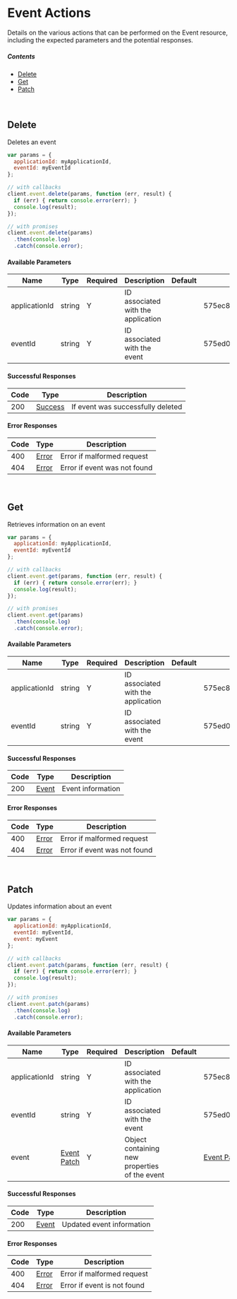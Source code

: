 # Event Actions

Details on the various actions that can be performed on the
Event resource, including the expected
parameters and the potential responses.

##### Contents

*   [Delete](#delete)
*   [Get](#get)
*   [Patch](#patch)

<br/>

## Delete

Deletes an event

```javascript
var params = {
  applicationId: myApplicationId,
  eventId: myEventId
};

// with callbacks
client.event.delete(params, function (err, result) {
  if (err) { return console.error(err); }
  console.log(result);
});

// with promises
client.event.delete(params)
  .then(console.log)
  .catch(console.error);
```

#### Available Parameters

| Name | Type | Required | Description | Default | Example |
| ---- | ---- | -------- | ----------- | ------- | ------- |
| applicationId | string | Y | ID associated with the application |  | 575ec8687ae143cd83dc4a97 |
| eventId | string | Y | ID associated with the event |  | 575ed0de7ae143cd83dc4aa5 |

#### Successful Responses

| Code | Type | Description |
| ---- | ---- | ----------- |
| 200 | [Success](_schemas.md#success) | If event was successfully deleted |

#### Error Responses

| Code | Type | Description |
| ---- | ---- | ----------- |
| 400 | [Error](_schemas.md#error) | Error if malformed request |
| 404 | [Error](_schemas.md#error) | Error if event was not found |

<br/>

## Get

Retrieves information on an event

```javascript
var params = {
  applicationId: myApplicationId,
  eventId: myEventId
};

// with callbacks
client.event.get(params, function (err, result) {
  if (err) { return console.error(err); }
  console.log(result);
});

// with promises
client.event.get(params)
  .then(console.log)
  .catch(console.error);
```

#### Available Parameters

| Name | Type | Required | Description | Default | Example |
| ---- | ---- | -------- | ----------- | ------- | ------- |
| applicationId | string | Y | ID associated with the application |  | 575ec8687ae143cd83dc4a97 |
| eventId | string | Y | ID associated with the event |  | 575ed0de7ae143cd83dc4aa5 |

#### Successful Responses

| Code | Type | Description |
| ---- | ---- | ----------- |
| 200 | [Event](_schemas.md#event) | Event information |

#### Error Responses

| Code | Type | Description |
| ---- | ---- | ----------- |
| 400 | [Error](_schemas.md#error) | Error if malformed request |
| 404 | [Error](_schemas.md#error) | Error if event was not found |

<br/>

## Patch

Updates information about an event

```javascript
var params = {
  applicationId: myApplicationId,
  eventId: myEventId,
  event: myEvent
};

// with callbacks
client.event.patch(params, function (err, result) {
  if (err) { return console.error(err); }
  console.log(result);
});

// with promises
client.event.patch(params)
  .then(console.log)
  .catch(console.error);
```

#### Available Parameters

| Name | Type | Required | Description | Default | Example |
| ---- | ---- | -------- | ----------- | ------- | ------- |
| applicationId | string | Y | ID associated with the application |  | 575ec8687ae143cd83dc4a97 |
| eventId | string | Y | ID associated with the event |  | 575ed0de7ae143cd83dc4aa5 |
| event | [Event Patch](_schemas.md#event-patch) | Y | Object containing new properties of the event |  | [Event Patch Example](_schemas.md#event-patch-example) |

#### Successful Responses

| Code | Type | Description |
| ---- | ---- | ----------- |
| 200 | [Event](_schemas.md#event) | Updated event information |

#### Error Responses

| Code | Type | Description |
| ---- | ---- | ----------- |
| 400 | [Error](_schemas.md#error) | Error if malformed request |
| 404 | [Error](_schemas.md#error) | Error if event is not found |
